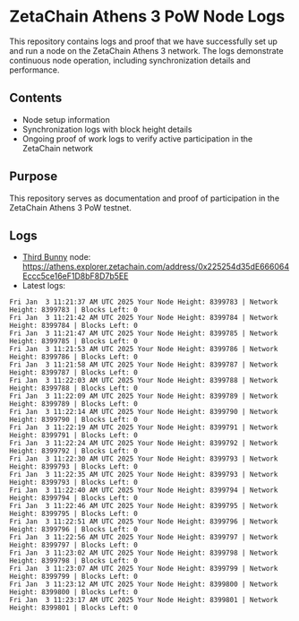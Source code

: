 # ZetaChain Athens 3 PoW Node Logs
This repository contains logs and proof that we have successfully set up and run a node on the ZetaChain Athens 3 network. The logs demonstrate continuous node operation, including synchronization details and performance.

## Contents
- Node setup information
- Synchronization logs with block height details
- Ongoing proof of work logs to verify active participation in the ZetaChain network

## Purpose
This repository serves as documentation and proof of participation in the ZetaChain Athens 3 PoW testnet.

## Logs

- [Third Bunny](https://thirdbunny.xyz/) node: https://athens.explorer.zetachain.com/address/0x225254d35dE666064Eccc5ce16eF1D8bF8D7b5EE
- Latest logs:
```
Fri Jan  3 11:21:37 AM UTC 2025 Your Node Height: 8399783 | Network Height: 8399783 | Blocks Left: 0
Fri Jan  3 11:21:42 AM UTC 2025 Your Node Height: 8399784 | Network Height: 8399784 | Blocks Left: 0
Fri Jan  3 11:21:47 AM UTC 2025 Your Node Height: 8399785 | Network Height: 8399785 | Blocks Left: 0
Fri Jan  3 11:21:53 AM UTC 2025 Your Node Height: 8399786 | Network Height: 8399786 | Blocks Left: 0
Fri Jan  3 11:21:58 AM UTC 2025 Your Node Height: 8399787 | Network Height: 8399787 | Blocks Left: 0
Fri Jan  3 11:22:03 AM UTC 2025 Your Node Height: 8399788 | Network Height: 8399788 | Blocks Left: 0
Fri Jan  3 11:22:09 AM UTC 2025 Your Node Height: 8399789 | Network Height: 8399789 | Blocks Left: 0
Fri Jan  3 11:22:14 AM UTC 2025 Your Node Height: 8399790 | Network Height: 8399790 | Blocks Left: 0
Fri Jan  3 11:22:19 AM UTC 2025 Your Node Height: 8399791 | Network Height: 8399791 | Blocks Left: 0
Fri Jan  3 11:22:24 AM UTC 2025 Your Node Height: 8399792 | Network Height: 8399792 | Blocks Left: 0
Fri Jan  3 11:22:30 AM UTC 2025 Your Node Height: 8399793 | Network Height: 8399793 | Blocks Left: 0
Fri Jan  3 11:22:35 AM UTC 2025 Your Node Height: 8399793 | Network Height: 8399793 | Blocks Left: 0
Fri Jan  3 11:22:40 AM UTC 2025 Your Node Height: 8399794 | Network Height: 8399794 | Blocks Left: 0
Fri Jan  3 11:22:46 AM UTC 2025 Your Node Height: 8399795 | Network Height: 8399795 | Blocks Left: 0
Fri Jan  3 11:22:51 AM UTC 2025 Your Node Height: 8399796 | Network Height: 8399796 | Blocks Left: 0
Fri Jan  3 11:22:56 AM UTC 2025 Your Node Height: 8399797 | Network Height: 8399797 | Blocks Left: 0
Fri Jan  3 11:23:02 AM UTC 2025 Your Node Height: 8399798 | Network Height: 8399798 | Blocks Left: 0
Fri Jan  3 11:23:07 AM UTC 2025 Your Node Height: 8399799 | Network Height: 8399799 | Blocks Left: 0
Fri Jan  3 11:23:12 AM UTC 2025 Your Node Height: 8399800 | Network Height: 8399800 | Blocks Left: 0
Fri Jan  3 11:23:17 AM UTC 2025 Your Node Height: 8399801 | Network Height: 8399801 | Blocks Left: 0
```
